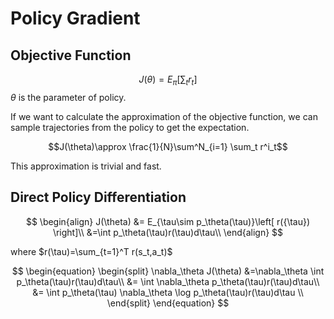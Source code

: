 # Policy Gradient
## Objective Function
$$J(\theta)=E_{\pi}\left[ \sum_t r_t \right]$$
$\theta$ is the parameter of policy.

If we want to calculate the approximation of the objective function, we can sample trajectories from the policy to get the expectation.

$$J(\theta)\approx \frac{1}{N}\sum^N_{i=1} \sum_t r^i_t$$

This approximation is trivial and fast.

## Direct Policy Differentiation
$$
\begin{align}
J(\theta) &= E_{\tau\sim p_\theta(\tau)}\left[ r({\tau}) \right]\\
&=\int p_\theta(\tau)r(\tau)d\tau\\
\end{align}
$$

where $r(\tau)=\sum_{t=1}^T r(s_t,a_t)$

$$
\begin{equation}
\begin{split}
\nabla_\theta J(\theta) &=\nabla_\theta \int p_\theta(\tau)r(\tau)d\tau\\
&= \int \nabla_\theta p_\theta(\tau)r(\tau)d\tau\\
&= \int p_\theta(\tau) \nabla_\theta \log p_\theta(\tau)r(\tau)d\tau \\
\end{split}
\end{equation}
$$


